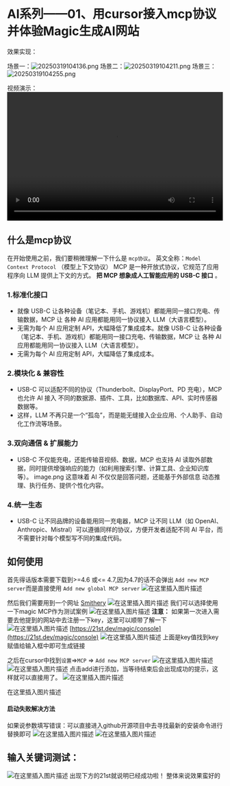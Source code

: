 # AI系列——01、用cursor接入mcp协议并体验Magic生成AI网站

效果实现：

场景一：![20250319104136.png](assets/AI系列——01、用cursor接入mcp协议并体验Magic生成AI网站.md/20250319104136.png)
场景二：![20250319104211.png](assets/AI系列——01、用cursor接入mcp协议并体验Magic生成AI网站.md/20250319104211.png)
场景三：![20250319104255.png](assets/AI系列——01、用cursor接入mcp协议并体验Magic生成AI网站.md/20250319104255.png)

视频演示：
<video style="width:100%;height:300px" controls="controls" autoplay="autoplay" loop="loop" preload="auto" src="./assets/AI系列——01、用cursor接入mcp协议并体验Magic生成AI网站.md/1.mp4"></video>
## 什么是mcp协议
在开始使用之前，我们要稍微理解一下什么是 `mcp协议`。
英文全称：`Model Context Protocol` （模型上下文协议）
MCP 是一种开放式协议，它规范了应用程序向 LLM 提供上下文的方式。 **把 MCP 想象成人工智能应用的 USB-C 接口** 。

### 1.标准化接口

 - 就像 USB-C 让各种设备（笔记本、手机、游戏机）都能用同一接口充电、传输数据，MCP 让 各种 AI 应用都能用同一协议接入
   LLM（大语言模型）。
 - 无需为每个 AI 应用定制 API，大幅降低了集成成本。就像 USB-C
   让各种设备（笔记本、手机、游戏机）都能用同一接口充电、传输数据，MCP 让 各种 AI 应用都能用同一协议接入 LLM（大语言模型）。
 - 无需为每个 AI 应用定制 API，大幅降低了集成成本。

### 2.模块化 & 兼容性

 - USB-C 可以适配不同的协议（Thunderbolt、DisplayPort、PD 充电），MCP 也允许 AI 接入
   不同的数据源、插件、工具，比如数据库、API、实时传感器数据等。
 - 这样，LLM 不再只是一个“孤岛”，而是能无缝接入企业应用、个人助手、自动化工作流等场景。 
### 3.双向通信 & 扩展能力
 - USB-C 不仅能充电，还能传输音视频、数据，MCP 也支持 AI
   读取外部数据，同时提供增强响应的能力（如利用搜索引擎、计算工具、企业知识库等）。
image.png
这意味着 AI 不仅仅是回答问题，还能基于外部信息 动态推理、执行任务、提供个性化内容。
### 4.统一生态

 - USB-C 让不同品牌的设备能用同一充电器，MCP 让不同 LLM（如
   OpenAI、Anthropic、Mistral）可以遵循同样的协议，方便开发者适配不同 AI
   平台，而不需要针对每个模型写不同的集成代码。

## 如何使用
首先得话版本需要下载到>=4.6 或<= 4.7,因为4.7的话不会弹出 `Add new MCP server`而是直接使用 `Add new global MCP server`
![在这里插入图片描述](./assets/AI系列——01、用cursor接入mcp协议并体验Magic生成AI网站.md/1.png)

然后我们需要用到一个网址
[Smithery](https://smithery.ai/)
![在这里插入图片描述](./assets/AI系列——01、用cursor接入mcp协议并体验Magic生成AI网站.md/2.png)
我们可以选择使用一下magic MCP作为测试案例
![在这里插入图片描述](./assets/AI系列——01、用cursor接入mcp协议并体验Magic生成AI网站.md/3.png)
**注意：** 如果第一次进入需要去他提到的网站中去注册一下key，这里可以顺带了解一下![在这里插入图片描述](./assets/AI系列——01、用cursor接入mcp协议并体验Magic生成AI网站.md/4.png)
[https://21st.dev/magic/console](https://21st.dev/magic/console)
![在这里插入图片描述](./assets/AI系列——01、用cursor接入mcp协议并体验Magic生成AI网站.md/5.png)
上面是key值找到key赋值给输入框中即可生成链接


之后在cursor中找到`设置`=>`MCP` => `Add new MCP server`
![在这里插入图片描述](./assets/AI系列——01、用cursor接入mcp协议并体验Magic生成AI网站.md/6.png)
![在这里插入图片描述](./assets/AI系列——01、用cursor接入mcp协议并体验Magic生成AI网站.md/7.png)
点击add进行添加，当等待结束后会出现成功的提示，这样就可以直接用了。
![在这里插入图片描述](./assets/AI系列——01、用cursor接入mcp协议并体验Magic生成AI网站.md/8.png)

在这里插入图片描述
#### 启动失败解决方法
如果说参数填写错误：可以直接进入github开源项目中去寻找最新的安装命令进行替换即可
![在这里插入图片描述](./assets/AI系列——01、用cursor接入mcp协议并体验Magic生成AI网站.md/9.png)
![在这里插入图片描述](./assets/AI系列——01、用cursor接入mcp协议并体验Magic生成AI网站.md/10.png)
## 输入关键词测试：
![在这里插入图片描述](./assets/AI系列——01、用cursor接入mcp协议并体验Magic生成AI网站.md/11.png)
出现下方的21st就说明已经成功啦！
整体来说效果蛮好的
